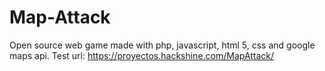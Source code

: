 # Map-Attack
Open source web game made with php, javascript, html 5, css and google maps api. Test url: https://proyectos.hackshine.com/MapAttack/
